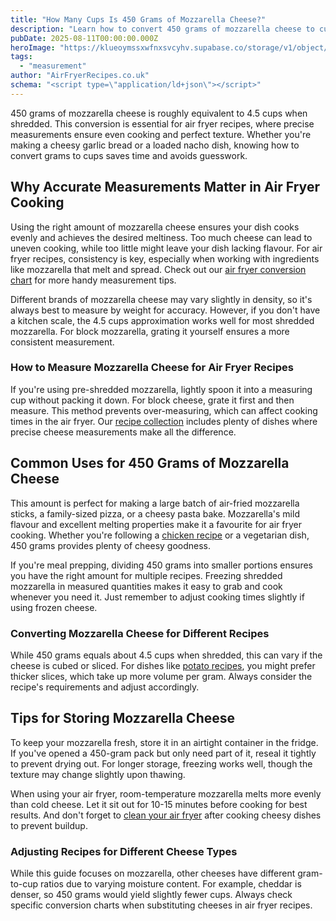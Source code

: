 ```yaml
---
title: "How Many Cups Is 450 Grams of Mozzarella Cheese?"
description: "Learn how to convert 450 grams of mozzarella cheese to cups for perfect air fryer recipes. Get accurate measurements every time!"
pubDate: 2025-08-11T00:00:00.000Z
heroImage: "https://klueoymssxwfnxsvcyhv.supabase.co/storage/v1/object/public/md/how-many-cups-is-450-grams-mozzarella-cheese-5d21e88a.webp"
tags:
  - "measurement"
author: "AirFryerRecipes.co.uk"
schema: "<script type=\"application/ld+json\"></script>"
---
```


<p>450 grams of mozzarella cheese is roughly equivalent to 4.5 cups when shredded. This conversion is essential for air fryer recipes, where precise measurements ensure even cooking and perfect texture. Whether you're making a cheesy garlic bread or a loaded nacho dish, knowing how to convert grams to cups saves time and avoids guesswork.</p>

<h2>Why Accurate Measurements Matter in Air Fryer Cooking</h2>  
<p>Using the right amount of mozzarella cheese ensures your dish cooks evenly and achieves the desired meltiness. Too much cheese can lead to uneven cooking, while too little might leave your dish lacking flavour. For air fryer recipes, consistency is key, especially when working with ingredients like mozzarella that melt and spread. Check out our <a href=https://www.airfryerrecipe.co.uk/air-fryer-conversion-chart>air fryer conversion chart</a> for more handy measurement tips.</p>  

<p>Different brands of mozzarella cheese may vary slightly in density, so it's always best to measure by weight for accuracy. However, if you don't have a kitchen scale, the 4.5 cups approximation works well for most shredded mozzarella. For block mozzarella, grating it yourself ensures a more consistent measurement.</p>  

<h3>How to Measure Mozzarella Cheese for Air Fryer Recipes</h3>  
<p>If you're using pre-shredded mozzarella, lightly spoon it into a measuring cup without packing it down. For block cheese, grate it first and then measure. This method prevents over-measuring, which can affect cooking times in the air fryer. Our <a href=https://www.airfryerrecipe.co.uk/recipes>recipe collection</a> includes plenty of dishes where precise cheese measurements make all the difference.</p>  

<h2>Common Uses for 450 Grams of Mozzarella Cheese</h2>  
<p>This amount is perfect for making a large batch of air-fried mozzarella sticks, a family-sized pizza, or a cheesy pasta bake. Mozzarella's mild flavour and excellent melting properties make it a favourite for air fryer cooking. Whether you're following a <a href=https://www.airfryerrecipe.co.uk/recipe-category/chicken>chicken recipe</a> or a vegetarian dish, 450 grams provides plenty of cheesy goodness.</p>  

<p>If you're meal prepping, dividing 450 grams into smaller portions ensures you have the right amount for multiple recipes. Freezing shredded mozzarella in measured quantities makes it easy to grab and cook whenever you need it. Just remember to adjust cooking times slightly if using frozen cheese.</p>  

<h3>Converting Mozzarella Cheese for Different Recipes</h3>  
<p>While 450 grams equals about 4.5 cups when shredded, this can vary if the cheese is cubed or sliced. For dishes like <a href=https://www.airfryerrecipe.co.uk/recipe-category/potatoes>potato recipes</a>, you might prefer thicker slices, which take up more volume per gram. Always consider the recipe's requirements and adjust accordingly.</p>  

<h2>Tips for Storing Mozzarella Cheese</h2>  
<p>To keep your mozzarella fresh, store it in an airtight container in the fridge. If you've opened a 450-gram pack but only need part of it, reseal it tightly to prevent drying out. For longer storage, freezing works well, though the texture may change slightly upon thawing.</p>  

<p>When using your air fryer, room-temperature mozzarella melts more evenly than cold cheese. Let it sit out for 10-15 minutes before cooking for best results. And don't forget to <a href=https://www.airfryerrecipe.co.uk/air-fryer-cleaner>clean your air fryer</a> after cooking cheesy dishes to prevent buildup.</p>  

<h3>Adjusting Recipes for Different Cheese Types</h3>  
<p>While this guide focuses on mozzarella, other cheeses have different gram-to-cup ratios due to varying moisture content. For example, cheddar is denser, so 450 grams would yield slightly fewer cups. Always check specific conversion charts when substituting cheeses in air fryer recipes.</p>